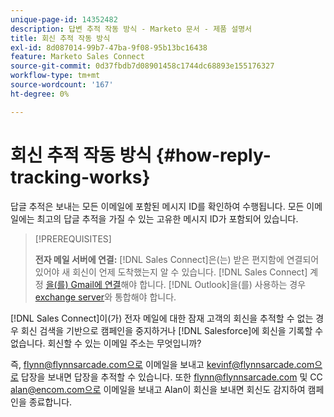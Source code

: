 ```yaml
---
unique-page-id: 14352482
description: 답변 추적 작동 방식 - Marketo 문서 - 제품 설명서
title: 회신 추적 작동 방식
exl-id: 8d087014-99b7-47ba-9f08-95b13bc16438
feature: Marketo Sales Connect
source-git-commit: 0d37fbdb7d08901458c1744dc68893e155176327
workflow-type: tm+mt
source-wordcount: '167'
ht-degree: 0%

---
```


# 회신 추적 작동 방식 {#how-reply-tracking-works}

답글 추적은 보내는 모든 이메일에 포함된 메시지 ID를 확인하여 수행됩니다. 모든 이메일에는 최고의 답글 추적을 가질 수 있는 고유한 메시지 ID가 포함되어 있습니다.

>[!PREREQUISITES]
>
>**전자 메일 서버에 연결:** [!DNL Sales Connect]은(는) 받은 편지함에 연결되어 있어야 새 회신이 언제 도착했는지 알 수 있습니다. [!DNL Sales Connect] 계정 [을(를) Gmail에 연결](/help/marketo/product-docs/marketo-sales-connect/email-plugins/gmail/email-connection-for-gmail-users.md)해야 합니다. [!DNL Outlook]을(를) 사용하는 경우 [exchange server](https://toutapp.com/next#settings/exchange_settings)와 통합해야 합니다.

[!DNL Sales Connect]이(가) 전자 메일에 대한 잠재 고객의 회신을 추적할 수 없는 경우 회신 검색을 기반으로 캠페인을 중지하거나 [!DNL Salesforce]에 회신을 기록할 수 없습니다.  회신할 수 있는 이메일 주소는 무엇입니까?

즉, flynn@flynnsarcade.com으로 이메일을 보내고 kevinf@flynnsarcade.com으로 답장을 보내면 답장을 추적할 수 있습니다. 또한 flynn@flynnsarcade.com 및 CC alan@encom.com으로 이메일을 보내고 Alan이 회신을 보내면 회신도 감지하여 캠페인을 종료합니다.
